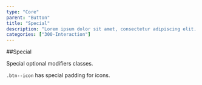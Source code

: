 ```yaml
---
type: "Core"
parent: "Button"
title: "Special"
description: "Lorem ipsum dolor sit amet, consectetur adipiscing elit. Nunc tempus laoreet leo sit amet iaculis."
categories: ["300-Interaction"]
---
```


##Special

Special optional modifiers classes.

`.btn--icon` has special padding for icons.

<demo>
  <demovanilla src="demos/inline/demos/button/special">
  </demovanilla>
</demo>
